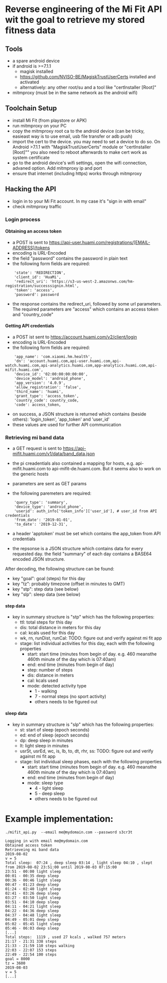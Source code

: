 # Reverse engineering of the Mi Fit API wit the goal to retrieve my stored fitness data

## Tools

- a spare android device
- if android is >=7.1.1
    - magisk installed
    - https://github.com/NVISO-BE/MagiskTrustUserCerts installed and activated
    - alternatively: any other root/su and a tool like "certInstaller [Root]"
- mitmproxy (must be in the same network as the android wifi)


## Toolchain Setup

- install Mi Fit (from playstore or APK)
- run mitmproxy on your PC
- copy the mitmproxy root ca to the android device (can be tricky, easieast way is to use email, usb file transfer or adb push)
- import the cert to the device. you may need to set a device to do so. On Android >7.1.1 with "MagiskTrustUserCerts" module or "certInstaller [Root]"" you also need to reboot afterwards to make cert work as system certificate
- go to the android device's wifi settings, open the wifi connection, advaned option. Add mitmproxy ip and port
- ensure that internet (including https) works through mitmproxy


## Hacking the API

- login in to your Mi Fit account. In my case it's "sign in with email"
- check mitmproxy traffic

### Login process

#### Obtaining an access token

- a POST is sent to https://api-user.huami.com/registrations/[EMAIL-ADDRESS]/tokens
- encoding is URL-Encoded
- the field "password" contains the password in plain text
- the following form fields are required:

```
	'state': 'REDIRECTION',
	'client_id': 'HuaMi',
	'redirect_uri': 'https://s3-us-west-2.amazonws.com/hm-registration/successsignin.html',
	'token': 'access',
	'password': password
```

- the response contains the redirect_uri, followed by some url parameters. The required parameters are "access" which contains an access token and "country_code"

#### Getting API credentials

- a POST ist sent to https://account.huami.com/v2/client/login
- encoding is URL-Encoded
- the following form fields are required:

```
	'app_name': 'com.xiaomi.hm.health',
	'dn': 'account.huami.com,api-user.huami.com,api-watch.huami.com,api-analytics.huami.com,app-analytics.huami.com,api-mifit.huami.com',
	'device_id': '02:00:00:00:00:00',
	'device_model': 'android_phone',
	'app_version': '4.0.9',
	'allow_registration': 'false',
	'third_name': 'huami',
	'grant_type': 'access_token',
	'country_code': country_code,
	'code': access_token,
```

- on success, a JSON structure is returned which contains (beside others): 'login_token', 'app_token' and 'user_id'
- these values are used for further API communication


### Retrieving mi band data

- a GET request is sent to https://api-mifit.huami.com/v1/data/band_data.json
- the pi creadentials also contained a mapping for hosts, e.g. api-mifit.huami.com to api-mifit-de.huami.com. But it seems also to work on the generic hosts 
- parameters are sent as GET params

- the following paremeters are required:

```
	'query_type': 'summary',
	'device_type': 'android_phone',
	'userid': auth_info['token_info']['user_id'], # user_id from API credentials
	'from_date': '2019-01-01',
	'to_date': '2019-12-31',
```

- a header 'apptoken' must be set which contains the app_token from API credentials

- the repsonse is a JSON structure which contains data for every requested day. the field "summary" of each day contains a BASE64 encoded JSON structure.

After decoding, the following structure can be found:

- key "goal": goal (steps) for this day
- key "tz": probably timezone (offset in minutes to GMT)
- key "stp": step data (see below)
- key "slp": sleep data (see below)

#### step data

- key in summary structure is "stp" which has the following properties:
    - ttl: total steps for this day
    - dis: total distance in meters for this day
    - cal: kcals used for this day
    - wk, rn, runDist, runCal: TODO: figure out and verify against mi fit app
    - stage: list individual activities for this day, each with the following properties
        - start: start time (minutes from begin of day. e.g. 460 meansthe 460th minute of the day which is 07:40am)
        - end: end time (minutes from begin of day)
        - step: number of steps
        - dis: distance in meters
        - cal: kcals used
        - mode: detected activity type
            - 1 - walking
            - 7 - normal steps (no sport activity)
            - others needs to be figured out


#### sleep data

- key in summary structure is "slp" which has the following properties:
    - st: start of sleep (epoch seconds)
    - ed: end of sleep (epoch seconds)
    - dp: deep sleep in minutes
    - lt: light sleep in minutes
    - usrSt, usrEd, wc, is, lb, to, dt, rhr, ss: TODO: figure out and verify against mi fit app
    - stage: list individual sleep phases, each with the following properties
        - start: start time (minutes from begin of day. e.g. 460 meansthe 460th minute of the day which is 07:40am)
        - end: end time (minutes from begin of day)
        - mode: sleep type
            - 4 - light sleep
            - 5 - deep sleep
            - others needs to be figured out

# Example implementation:

```
./mifit_api.py  --email me@mydomain.com --password s3cr3t

Logging in with email me@mydomain.com
Obtained access token
Retrieveing mi band data
2019-08-02
v = 5
Total sleep:  07:24 , deep sleep 03:14 , light sleep 04:10 , slept from 2019-08-02 23:51:00 until 2019-08-03 07:15:00
23:51 - 00:00 light sleep
00:01 - 00:35 deep sleep
00:36 - 00:46 light sleep
00:47 - 01:23 deep sleep
01:24 - 02:40 light sleep
02:41 - 03:26 deep sleep
03:27 - 03:50 light sleep
03:51 - 04:10 deep sleep
04:11 - 04:21 light sleep
04:22 - 04:36 deep sleep
04:37 - 04:48 light sleep
04:49 - 05:01 deep sleep
05:02 - 05:45 light sleep
05:46 - 06:03 deep sleep
[...]
Total steps:  1119 , used 27 kcals , walked 757 meters
21:17 - 21:31 338 steps 
21:33 - 21:59 110 steps walking
22:03 - 22:07 153 steps 
22:49 - 22:54 100 steps 
goal = 8000
tz = 3600
2019-08-03
v = 5
[...]
```
